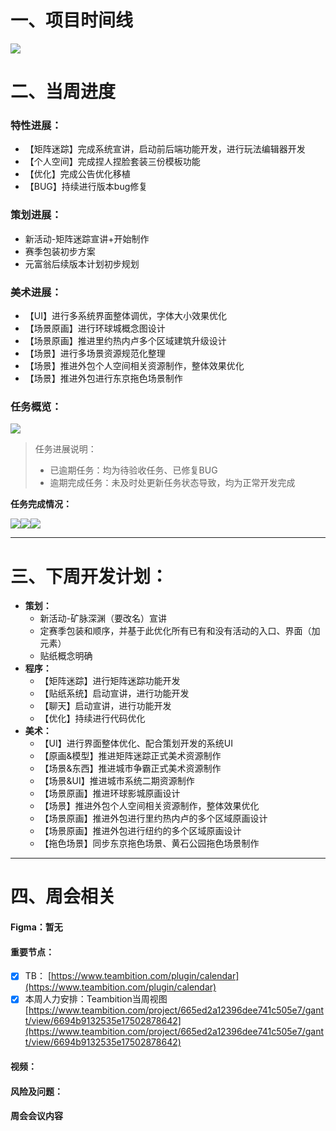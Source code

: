 # 一、项目时间线
![](https://cdn.nlark.com/yuque/0/2025/png/12926950/1736252618768-fb5c18fd-a9eb-42a4-85d6-d6be2c090b24.png)

# 二、当周进度
### 特性进展：
+ 【矩阵迷踪】完成系统宣讲，启动前后端功能开发，进行玩法编辑器开发
+ 【个人空间】完成捏人捏脸套装三份模板功能
+ 【优化】完成公告优化移植
+ 【BUG】持续进行版本bug修复

### 策划进展：
+ 新活动-矩阵迷踪宣讲+开始制作
+ 赛季包装初步方案
+ 元富翁后续版本计划初步规划    

### 美术进展：
+ 【UI】进行多系统界面整体调优，字体大小效果优化
+ 【场景原画】进行环球城概念图设计
+ 【场景原画】推进里约热内卢多个区域建筑升级设计
+ 【场景】进行多场景资源规范化整理
+ 【场景】推进外包个人空间相关资源制作，整体效果优化
+ 【场景】推进外包进行东京拖色场景制作

### 任务概览：
![](https://cdn.nlark.com/yuque/0/2025/png/12926950/1736590113221-3aad1378-fea6-4996-844e-712d12d330b7.png)

> 任务进展说明：
>
> + 已逾期任务：均为待验收任务、已修复BUG
> + 逾期完成任务：未及时处更新任务状态导致，均为正常开发完成
>

**任务完成情况：**

![](https://cdn.nlark.com/yuque/0/2025/png/12926950/1736590124832-1595aa31-a310-42a8-a387-6edfb0edd63b.png)![](https://cdn.nlark.com/yuque/0/2025/png/12926950/1736590124982-773172b9-53cf-4198-899b-38103b0f8134.png)![](https://cdn.nlark.com/yuque/0/2025/png/12926950/1736590125085-7f89ac4f-1077-4eb4-9e13-8f861d5de082.png)

---

# 三、下周开发计划：
+ **策划：**
    - 新活动-矿脉深渊（要改名）宣讲
    - 定赛季包装和顺序，并基于此优化所有已有和没有活动的入口、界面（加元素）
    - 贴纸概念明确  
+ **程序：**
    - 【矩阵迷踪】进行矩阵迷踪功能开发
    - 【贴纸系统】启动宣讲，进行功能开发
    - 【聊天】启动宣讲，进行功能开发
    - 【优化】持续进行代码优化
+ **美术：**
    - 【UI】进行界面整体优化、配合策划开发的系统UI
    - 【原画&模型】推进矩阵迷踪正式美术资源制作
    - 【场景&东西】推进城市争霸正式美术资源制作
    - 【场景&UI】推进城市系统二期资源制作
    - 【场景原画】推进环球影城原画设计
    - 【场景】推进外包个人空间相关资源制作，整体效果优化
    - 【场景原画】推进外包进行里约热内卢的多个区域原画设计
    - 【场景原画】推进外包进行纽约的多个区域原画设计
    - 【拖色场景】同步东京拖色场景、黄石公园拖色场景制作



---

# 四、周会相关
#### Figma：暂无
#### 重要节点：
- [x] TB： [https://www.teambition.com/plugin/calendar](https://www.teambition.com/plugin/calendar)
- [x] 本周人力安排：Teambition当周视图 [https://www.teambition.com/project/665ed2a12396dee741c505e7/gantt/view/6694b9132535e17502878642](https://www.teambition.com/project/665ed2a12396dee741c505e7/gantt/view/6694b9132535e17502878642)

#### 视频：
#### 风险及问题：
#### 周会会议内容
